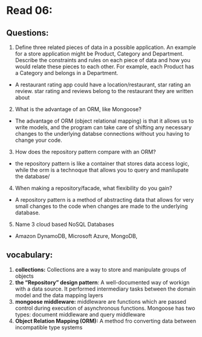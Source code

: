 # Read 06:

## Questions:

1. Define three related pieces of data in a possible application. An example for a store application might be Product, Category and Department. Describe the constraints and rules on each piece of data and how you would relate these pieces to each other. For example, each Product has a Category and belongs in a Department.
- A restaurant rating app could have a location/restaurant, star rating an review. star rating and reviews belong to the restaurant they are written about
2. What is the advantage of an ORM, like Mongoose?
- The advantage of ORM (object relational mapping) is that it allows us to write models, and the program can take care of shifting any necessary changes to the underlying databse connections without you having to change your code.
3. How does the repository pattern compare with an ORM?
-  the repository pattern is like a container that stores data access logic, while the orm is a technoque that allows you to query and manilupate the database/ 
4. When making a repository/facade, what flexibility do you gain?
- A repository pattern is a method of abstracting data that allows for very small changes to the code when changes are made to the underlying database. 
5. Name 3 cloud based NoSQL Databases
- Amazon DynamoDB, Microsoft Azure, MongoDB,  

## vocabulary:

1. **collections:** Collections are a way to store and manipulate groups of objects
2. **the “Repository” design pattern**: A well-documented way of workign with a data source. It performed intermediary tasks between the domain model and the data mapping layers
3. **mongoose middleware:** middleware are functions which are passed control during execution of asynchronous functions. Mongoose has two types: document middleware and query middleware
4. **Object Relation Mapping (ORM):** A method fro converting data between incompatible type systems
